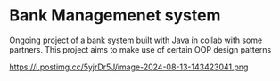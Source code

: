 # Bank Managemenet system

Ongoing project of a bank system built with Java in collab with some partners. This project aims to make use of certain OOP design patterns


https://i.postimg.cc/5yjrDr5J/image-2024-08-13-143423041.png

